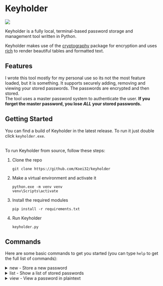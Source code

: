 # Keyholder

<img src="https://files.catbox.moe/3shfq7.png"/>

Keyholder is a fully local, terminal-based password storage and management tool written in Python.

Keyholder makes use of the [cryptography](https://github.com/pyca/cryptography/) package for encryption and uses [rich](https://github.com/Textualize/rich) to render beautiful tables and formatted text.

## Features
I wrote this tool mostly for my personal use so its not the most feature loaded, but it is something. It supports securely adding, removing and viewing your stored passwords. The passwords are encrypted and then stored. <br>
The tool uses a master password system to authenticate the user. **If you forget the master password, you lose _ALL_ your stored passwords.**

## Getting Started
You can find a build of Keyholder in the latest release. To run it just double click `keyholder.exe`.

<br>To run Keyholder from source, follow these steps:
1. Clone the repo
   ```
   git clone https://github.com/Koei32/keyholder
   ```
   
2. Make a virtual environment and activate it
   ```
   python.exe -m venv venv
   venv\Scripts\activate
   ```
   
3. Install the required modules
   ```
   pip install -r requirements.txt
   ```
   
4. Run Keyholder
   ```
   keyholder.py
   ```


## Commands
Here are some basic commands to get you started (you can type `help` to get the full list of commands):

<details>
  <summary>new - Store a new password</summary>
  Running `new` asks you the title to give to the password, the password itself and optional notes.
  <img src="https://files.catbox.moe/x84uhx.gif"/>
</details>
<details>
  <summary>list - Show a list of stored passwords</summary>
  Shows a list of the passwords stored in a table. This does not actually show the password in plaintext.
   <img src="https://files.catbox.moe/5yv2b9.gif"/>
</details>
<details>
  <summary>view - View a password in plaintext</summary>
  Running <code>view ID</code> displays the password with id <code>ID</code> in plaintext for a few seconds.
   <img src="https://files.catbox.moe/3mcnrg.gif"/>
</details>



